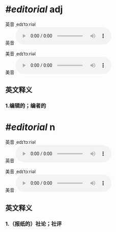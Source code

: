 # ***\#editorial*** adj
英音 ˌedɪˈtɔːriəl  
英音
<audio src="./media/editorial adj1_AAC.aac" controls="controls"></audio>

美音 ˌedɪˈtɔːriəl  
美音
<audio src="./media/editorial adj2_AAC.aac" controls="controls"></audio>



  

英文释义
---
### 1.**编辑的；编者的**  


# ***\#editorial*** n
英音 ˌedɪˈtɔːriəl  
英音
<audio src="./media/editorial n1_AAC.aac" controls="controls"></audio>

美音 ˌedɪˈtɔːriəl  
美音
<audio src="./media/editorial n2_AAC.aac" controls="controls"></audio>



  

英文释义
---
### 1.**（报纸的）社论；社评**  



